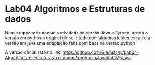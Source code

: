 # Lab04 Algoritmos e Estruturas de dados
Nesse repositorio consta a atividade na versão Java e Python, sendo a versão em python a original do solicitada com algumas testes extras e a versão em java uma adaptação feita com base na versão python

A versão oficial está no link: https://github.com/Gladistony/Lab04-Algoritmos-e-Estruturas-de-dados/tree/main/Java/lab07-Java
